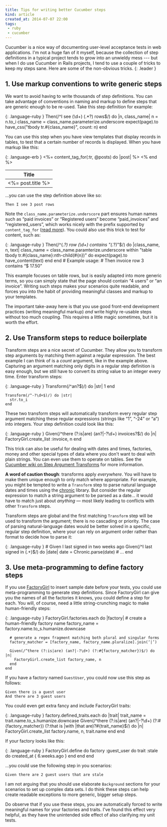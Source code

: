 ```yaml
---
title: Tips for writing better Cucumber steps
kind: article
created_at: 2014-07-07 22:00
tags:
 - ruby
 - cucumber
---
```

Cucumber is a nice way of documenting user-level acceptance tests in web
applications. I'm not a huge fan of it myself, because the collection of step
definitions in a typical project tends to grow into an unwieldy mess --- but
when I do use Cucumber in Rails projects, I tend to use a couple of tricks to
keep my steps sane. Here are some of the non-obvious tricks.
{: .leader }

## 1. Use markup conventions to write generic steps

We want to avoid having to write thousands of step definitions. You can take
advantage of conventions in naming and markup to define steps that are generic
enough to be re-used. Take this step definition for example:

{: .language-ruby }
    Then(/^I see (\d+) (.*?) rows$/) do |n, class_name|
      n = n.to_i
      class_name = class_name.parameterize.underscore
      expect(page).to have_css("tbody tr.#{class_name}", count: n)
    end

You can use this step when you have view templates that display records in
tables, to test that a certain number of records is displayed. When you have
markup like this:

{: .language-erb }
    <table>
      <thead>
        <tr>
          <th>Title</th>
        </tr>
      </thead>
      <tbody>
        <%= content_tag_for(:tr, @posts) do |post| %>
          <td><%= post.title %></td>
        <% end %>
      </tbody>
    </table>

…you can use the step definition above like so:

    Then I see 3 post rows

Note the `class_name.parameterize.underscore` part ensures human names such as
“paid invoices” or “Registered users” become “paid_invoices” and
“registered_users”, which works nicely with the prefix supported by
`content_tag_for` ([read more][content_tag_for]). You could also use this trick
to test for content, such as:

{: .language-ruby }
    Then(/^(.*?) row (\d+) contains "(.*?)"$/) do |class_name, n, text|
      class_name = class_name.paramterize.underscore
      within "table tbody tr.#{class_name}:nth-child(#{n})" do
        expect(page).to have_content(text)
      end
    end
    # Example usage:
    # Then invoice row 3 contains “$ 17.50”

This example focuses on table rows, but is easily adapted into more generic
terms, so you can simply state that the page should contain “4 users” or “an
invoice”. Writing such steps makes your scenarios quite readable, and forces
you into the habit of providing meaningful classes and markup to your templates.

The important take-away here is that you use good front-end development
practices (writing meaningful markup) _and_ write highly re-usable steps
without too much coupling. This requires a little magic sometimes, but it is
worth the effort.

## 2. Use Transform steps to reduce boilerplate

Transform steps are a nice secret of Cucumber. They allow you to transform step
arguments by matching them against a regular expression. The best example I can
think of is a _count_ argument, like in the example above. Capturing an argument
matching only digits in a regular step definition is easy enough, but we still
have to convert its string value to an integer every time. Enter transform steps:

{: .language-ruby }
    Transform(/^an?$)/) do |str|
      1
    end
    
    Transform(/^-?\d+$)/) do |str|
      str.to_i
    end

These two transform steps will automatically transform every regular step
argument matching these regular expressions (strings like “1”, “-24” or “a”)
into integers. Your step definition could look like this:

{: .language-ruby }
    Given(/^there (?:is|are) (an?|-?\d+) invoices?$/) do |n|
      FactoryGirl.create_list :invoice, n
    end

This trick can also be useful for dealing with dates and times, factories, money
and other special types of data where you don't want to deal with plain strings.
You can even use them to operate on tables. See the [Cucumber wiki on Step
Argument Transforms][transforms] for more information.

**A word of caution though**: transforms apply _everywhere_. You will have to make
them unique enough to only match where appropriate. For example, you might be
tempted to write a `Transform` step to parse natural language dates and times
using the [chronic][] library. But consider the regular expression to match a
string argument to be parsed as a date… it would have to match just about
_anything_ — most likely leading to conflicts with other `Transform` steps.

Transform steps are global and the first matching `Transform` step will be used
to transform the argument; there is no cascading or priority. The case of
parsing natural-language dates would be better solved in a specific, regular
step definition, where your can rely on argument order rather than format to
decide how to parse it:

{: .language-ruby }
    # Given I last signed in two weeks ago
    Given(/^I last signed in (.+)$/) do |date|
      date = Chronic.parse(date)
      # ...
    end

## 3. Use meta-programming to define factory steps

If you use [FactoryGirl][] to insert sample date before your tests, you could
use meta-programming to generate step definitions. Since FactoryGirl can give
you the names of all the factories it knows, you could define a step for each.
You will, of course, need a little string-crunching magic to make human-friendly
steps:

{: .language-ruby }
    FactoryGirl.factories.each do |factory|
      # create a human-friendly factory name
      factory_name = factory.name.to_s.humanize.downcase

      # generate a regex fragment matching both plural and singular forms
      factory_matcher = [factory_name, factory_name.pluralize].join(‘|’)
  
      Given(/^there (?:is|are) (an?|-?\d+) (?:#{factory_matcher})$/) do |n|
        FactoryGirl.create_list factory_name, n
      end
    end

If you have a factory named `GuestUser`, you could now use this step as follows:

    Given there is a guest user
    And there are 3 guest users

You could even get extra fancy and include FactoryGirl traits:

{: .language-ruby }
    factory.defined_traits.each do |trait|
      trait_name = trait.name.to_s.humanize.downcase
      Given(/^there (?:is|are) (an?|-?\d+) (?:#{factory_matcher}) (?:that is |with |that are)?#{trait_name}$/) do |n|
        FactoryGirl.create_list factory.name, n, trait.name
      end
    end

If your factory looks like this:

{: .language-ruby }
    FactoryGirl.define do
      factory :guest_user do
        trait :stale do
          created_at { 6.weeks.ago }
        end
      end
    end

…you could use the following step in you scenarios:

    Given there are 2 guest users that are stale

I am not arguing that you should use elaborate `Background` sections for your
scenarios to set up complex data sets. I do think these steps can help create
readable exceptions to more generic, bigger setup steps.

Do observe that if you use these steps, you are automatically forced to write
meaningful names for your factories and traits. I've found this effect very
helpful, as they have the unintended side effect of also clarifying my unit
tests.

[chronic]:         https://github.com/mojombo/chronic
[content_tag_for]: http://api.rubyonrails.org/classes/ActionView/Helpers/RecordTagHelper.html#method-i-content_tag_for
[FactoryGirl]:     https://github.com/thoughtbot/factory_girl
[transforms]:      https://github.com/cucumber/cucumber/wiki/Step-Argument-Transforms
